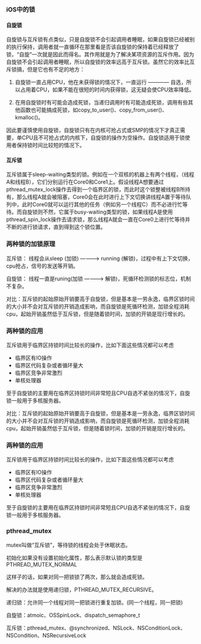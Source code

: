 ### iOS中的锁

#### 自旋锁

自旋锁与互斥锁有点类似，只是自旋锁不会引起调用者睡眠，如果自旋锁已经被别的执行保持，调用者就一直循环在那里看是否该自旋锁的保持着已经释放了锁，“自旋”一次就是因此而得名。其作用就是为了解决某项资源的互斥作用。因为自旋锁不会引起调用者睡眠，所以自旋锁的效率远高于互斥锁。虽然它的效率比互斥锁搞，但是它也有不足的地方：

1. 自旋锁一直占用CPU，他在未获得锁的情况下，一直运行 ———— 自选，所以占用着CPU，如果不能在很短的时间内获得锁，这无疑会使CPU效率降低。

2. 在用自旋锁时有可能会造成死锁，当递归调用时有可能造成死锁，调用有些其他函数也可能搞成死锁，如copy_to_user()、copy_from_user()、kmalloc()。

因此要谨慎使用自旋锁，自旋锁只有在内核可抢占式或SMP的情况下才真正需要，单CPU且不可抢占式的内核下，自旋锁的操作为空操作。自旋锁适用于锁使用者保持锁时间比较短的情况下。

#### 互斥锁

互斥锁属于sleep-waiting类型的锁。例如在一个双核的机器上有两个线程，（线程A和线程B），它们分别运行在Core0和Core1上。假设线程A想要通过pthread_mutex_lock操作去得到一个临界区的锁，而此时这个锁整被线程B所持有，那么线程A就会被阻塞，Core0会在此时进行上下文切换讲线程A置于等待队列中，此时Core0就可以运行其他的任务（例如另一个线程C）而不必进行忙等待。而自旋锁则不然，它属于busy-waiting类型的锁，如果线程A是使用pthread_spin_lock操作去请求锁，那么线程A就会一直在Core0上进行忙等待并不断的进行锁请求，直到得到这个锁位置。

### 两种锁的加锁原理

互斥锁： 线程会从sleep (加锁) ————> running (解锁)，过程中有上下文切换，cpu抢占，信号的发送等开销。

自旋锁： 线程一直是runing(加锁 ————> 解锁)，死循环检测锁的标志位，机制不复杂。

对比：互斥锁的起始原始开销要高于自旋锁，但是基本是一劳永逸，临界区锁时间的大小并不会对互斥锁的开销造成影响，而自旋锁是死循环检测，加锁全程消耗cpu，起始开销虽然低于互斥锁，但是随着锁时间，加锁的开销是现行增长的。

### 两种锁的应用

互斥锁用于临界区持锁时间比较长的操作，比如下面这些情况都可以考虑

- 临界区有IO操作
- 临界区代码复杂或者循环量大
- 临界区竞争非常激烈
- 单核处理器

至于自旋锁的主要用在临界区持锁时间非常短且CPU自选不紧张的情况下，自旋锁一般用于多核服务器。

对比：互斥锁的起始原始开销要高于自旋锁，但是基本是一劳永逸，临界区锁时间的大小并不会对互斥锁的开销造成影响，而自旋锁是死循环检测，加锁全程消耗cpu，起始开销虽然低于互斥锁，但是随着锁时间，加锁的开销是现行增长的。

### 两种锁的应用

互斥锁用于临界区持锁时间比较长的操作，比如下面这些情况都可以考虑

- 临界区有IO操作
- 临界区代码复杂或者循环量大
- 临界区竞争非常激烈
- 单核处理器

至于自旋锁的主要用在临界区持锁时间非常短且CPU自选不紧张的情况下，自旋锁一般用于多核服务器。


### pthread_mutex

mutex叫做“互斥锁”，等待锁的线程会处于休眠状态。

初始化如果没有设置初始化属性，那么表示默认锁的类型是PTHREAD_MUTEX_NORMAL

这样子的话，如果对同一把锁锁了两次，那么就会造成死锁。

解决的办法就是使用递归锁，PTHREAD_MUTEX_RECURSIVE。

递归锁：允许同一个线程对同一把锁进行重复加锁。(同一个线程，同一把锁)

自旋锁：atmoic、OSSpinLock、dispatch_semaphore_t

互斥锁：pthread_mutex、@synchronized、NSLock、NSConditionLock、NSCondition、NSRecursiveLock
